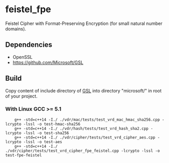# feistel_fpe
Feistel Cipher with Format-Preserving Encryption (for small natural number domains).

## Dependencies

* OpenSSL
* https://github.com/Microsoft/GSL

## Build

Copy content of include directory of [GSL](https://github.com/Microsoft/GSL) into directory "microsoft/" in root of your project. 

### With Linux GCC >= 5.1

        g++ -std=c++14 -I./ ./vdr/mac/tests/test_vrd_mac_hmac_sha256.cpp -lcrypto -lssl -o test-hmac-sha256
        g++ -std=c++14 -I./ ./vdr/hash/tests/test_vrd_hash_sha2.cpp -lcrypto -lssl -o test-sha256
        g++ -std=c++14 -I./ ./vdr/cipher/tests/test_vrd_cipher_aes.cpp -lcrypto -lssl -o test-aes
        g++ -std=c++14 -I./ ./vdr/cipher/tests/test_vrd_cipher_fpe_feistel.cpp -lcrypto -lssl -o test-fpe-feistel
